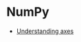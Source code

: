 # NumPy

- [Understanding axes](https://stackoverflow.com/questions/17079279/how-is-axis-indexed-in-numpys-array)